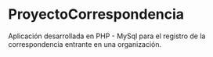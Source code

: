 # ProyectoCorrespondencia
Aplicación desarrollada en PHP - MySql para el registro de la correspondencia entrante en una organización. 
